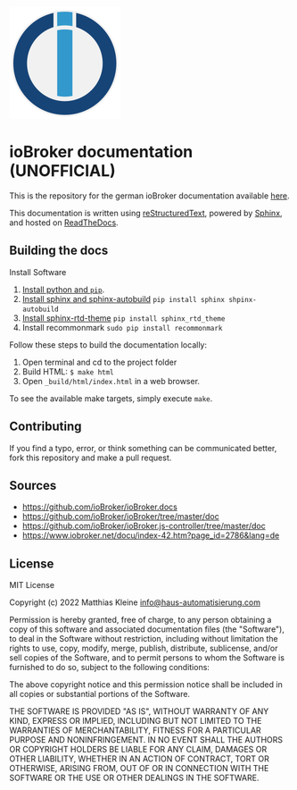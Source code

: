 ![ioBroker](logo.png)

# ioBroker documentation (UNOFFICIAL)

This is the repository for the german ioBroker documentation available [here](https://iobroker.readthedocs.io/de/latest/).

This documentation is written using [reStructuredText](http://docutils.sourceforge.net/rst.html), powered by [Sphinx](http://www.sphinx-doc.org/en/stable/), and hosted on [ReadTheDocs](http://readthedocs.org).

## Building the docs

Install Software 

1. [Install python and `pip`](https://pip.pypa.io/en/stable/installing).
1. [Install sphinx and sphinx-autobuild](https://docs.readthedocs.io/en/latest/getting_started.html)
  `pip install sphinx shpinx-autobuild`
1. [Install sphinx-rtd-theme](https://github.com/snide/sphinx_rtd_theme#installation)
  `pip install sphinx_rtd_theme`
1. Install recommonmark
  `sudo pip install recommonmark`

Follow these steps to build the documentation locally:

1. Open terminal and cd to the project folder
1. Build HTML: `$ make html`
1. Open `_build/html/index.html` in a web browser.

To see the available make targets, simply execute `make`.

## Contributing

If you find a typo, error, or think something can be communicated better, fork this repository and make a pull request.

## Sources

- https://github.com/ioBroker/ioBroker.docs
- https://github.com/ioBroker/ioBroker/tree/master/doc
- https://github.com/ioBroker/ioBroker.js-controller/tree/master/doc
- https://www.iobroker.net/docu/index-42.htm?page_id=2786&lang=de

## License

MIT License

Copyright (c) 2022 Matthias Kleine <info@haus-automatisierung.com>

Permission is hereby granted, free of charge, to any person obtaining a copy
of this software and associated documentation files (the "Software"), to deal
in the Software without restriction, including without limitation the rights
to use, copy, modify, merge, publish, distribute, sublicense, and/or sell
copies of the Software, and to permit persons to whom the Software is
furnished to do so, subject to the following conditions:

The above copyright notice and this permission notice shall be included in all
copies or substantial portions of the Software.

THE SOFTWARE IS PROVIDED "AS IS", WITHOUT WARRANTY OF ANY KIND, EXPRESS OR
IMPLIED, INCLUDING BUT NOT LIMITED TO THE WARRANTIES OF MERCHANTABILITY,
FITNESS FOR A PARTICULAR PURPOSE AND NONINFRINGEMENT. IN NO EVENT SHALL THE
AUTHORS OR COPYRIGHT HOLDERS BE LIABLE FOR ANY CLAIM, DAMAGES OR OTHER
LIABILITY, WHETHER IN AN ACTION OF CONTRACT, TORT OR OTHERWISE, ARISING FROM,
OUT OF OR IN CONNECTION WITH THE SOFTWARE OR THE USE OR OTHER DEALINGS IN THE
SOFTWARE.